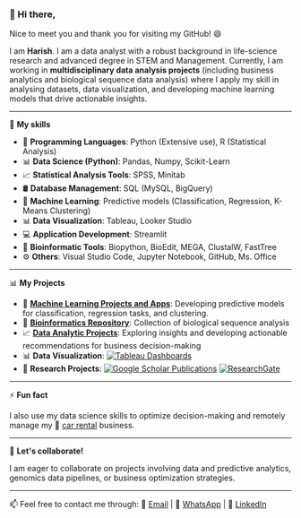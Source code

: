 ### 👋 Hi there, 

Nice to meet you and thank you for visiting my GitHub! 😄

I am **Harish**. I am a data analyst with a robust background in life-science research and advanced degree in STEM and Management. 
Currently, I am working in **multidisciplinary data analysis projects** (including business analytics and biological sequence data analysis) where I apply my skill in analysing datasets, data visualization, and developing machine learning models that drive actionable insights.   

---


🌱 **My skills**
- 🐍 **Programming Languages**: Python (Extensive use), R (Statistical Analysis)  
- 📊 **Data Science (Python)**: Pandas, Numpy, Scikit-Learn  
- 📈 **Statistical Analysis Tools**: SPSS, Minitab  
- 🛢️ **Database Management**: SQL (MySQL, BigQuery)  
- 🤖 **Machine Learning**: Predictive models (Classification, Regression, K-Means Clustering)  
- 📊 **Data Visualization**: Tableau, Looker Studio  
- 💻 **Application Development**: Streamlit  
- 🧬 **Bioinformatic Tools**: Biopython, BioEdit, MEGA, ClustalW, FastTree  
- ⚙️ **Others**: Visual Studio Code, Jupyter Notebook, GitHub, Ms. Office  

---

📊 **My Projects**  
- 🤖 [**Machine Learning Projects and Apps**](https://github.com/harishmuh/machine_learning_projects/tree/main): Developing predictive models for classification, regression tasks, and clustering.  
- 🧬 [**Bioinformatics Repository**](https://github.com/harishmuh/bioinformatics_biopython_projects): Collection of biological sequence analysis  
- 📈 [**Data Analytic Projects**](https://github.com/harishmuh/data_analyst_projects/tree/main): Exploring insights and developing actionable recommendations for business decision-making   
- 📊 **Data Visualization**: [![Tableau Dashboards](https://img.shields.io/badge/Tableau-Dashboards-orange?style=flat&logo=Tableau)](https://public.tableau.com/app/profile/harish.muhammad/vizzes)  
- 🔬 **Research Projects**: [![Google Scholar Publications](https://img.shields.io/badge/Google-Scholar-blue?style=flat&logo=GoogleScholar)](https://scholar.google.com/citations?user=TokimwYAAAAJ&hl=en)  [![ResearchGate](https://img.shields.io/badge/ResearchGate-%2300CCBB.svg?style=for-the-badge&logo=ResearchGate&logoColor=white)](https://www.researchgate.net/profile/Harish-Muhammad-2)

---

⚡ **Fun fact**

I also use my data science skills to optimize decision-making and remotely manage my 🚗 [car rental](https://arasyarentcar.com/) business.

---

👀 **Let's collaborate!**

I am eager to collaborate on projects involving data and predictive analytics, genomics data pipelines, or business optimization strategies.

---

📫 Feel free to contact me through:
📧 [Email](mailto:harishmuh@gmail.com) | 📱 [WhatsApp](https://wa.me/6281288387694) | 💼 [LinkedIn](https://www.linkedin.com/in/harish-muhammad-7b600b102/)

  
